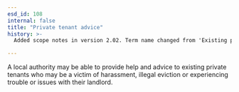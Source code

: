 ```yaml
---
esd_id: 108
internal: false
title: "Private tenant advice"
history: >-
  Added scope notes in version 2.02. Term name changed from 'Existing private tenancy' to 'Housing - private tenants - advice and support' in version 3.00. Name changed to 'Private tenant advice' in version 4.00.

---
```


A local authority may be able to provide help and advice to existing private tenants who may be a victim of harassment, illegal eviction or experiencing trouble or issues with their landlord.

